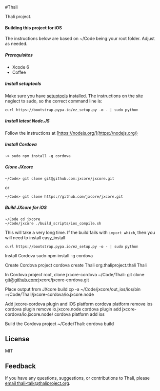 #Thali

Thali project.

#### Building this project for iOS
The instructions below are based on ~/Code being your root folder. Adjust as needed.

##### Prerequisites
* Xcode 6
* Coffee 

##### Install setuptools
Make sure you have [setuptools](https://pypi.python.org/pypi/setuptools) installed. The instructions on the site neglect to sudo, so the correct command line is:
```
curl https://bootstrap.pypa.io/ez_setup.py -o - | sudo python
```

##### Install latest Node.JS
Follow the instructions at [https://nodejs.org/](https://nodejs.org/)

##### Install Cordova
```
~> sudo npm install -g cordova
```
##### Clone JXcore
```
~/Code> git clone git@github.com:jxcore/jxcore.git
```
or
```
~/Code> git clone https://github.com/jxcore/jxcore.git
```
 
##### Build JXcore for iOS
```
~/Code cd jxcore
~/Code/jxcore ./build_scripts/ios_compile.sh
```
This will take a very long time. If the build fails with `import which`, then you will need to install easy_install

```
curl https://bootstrap.pypa.io/ez_setup.py -o - | sudo python
```


Install Cordova
sudo npm install -g cordova

Create Cordova project
cordova create Thali org.thaliproject.thali Thali

In Cordova project root, clone jxcore-cordova
~/Code/Thali: git clone git@github.com:jxcore/jxcore-cordova.git

Place output from JXcore build
cp -a ~/Code/jxcore/out_ios/ios/bin ~/Code/Thali/jxcore-cordova/io.jxcore.node

Add jxcore-cordova plugin and iOS platform
cordova platform remove ios
cordova plugin remove io.jxcore.node
cordova plugin add jxcore-cordova/io.jxcore.node/
cordova platform add ios

Build the Cordova project
~/Code/Thali: cordova build


License
-------
MIT

Feedback
--------
If you have any questions, suggestions, or contributions to Thali, please [email thali-talk@thaliproject.org](mailto:thali-talk@thaliproject.org).